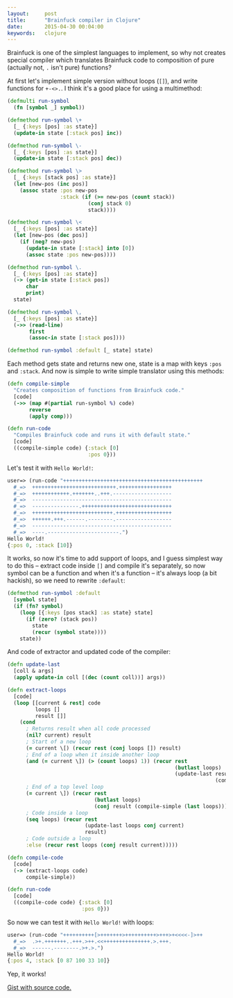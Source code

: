 ```yaml
---
layout:     post
title:      "Brainfuck compiler in Clojure"
date:       2015-04-30 00:04:00
keywords:   clojure
---
```


Brainfuck is one of the simplest languages to implement,
so why not creates special compiler which translates Brainfuck code
to composition of pure (actually not, `.` isn't pure) functions?

At first let's implement simple version without loops (`[]`),
and write functions for `+-<>.`. I think it's a good place for using
a multimethod:

```clojure
(defmulti run-symbol
  (fn [symbol _] symbol))

(defmethod run-symbol \+
  [_ {:keys [pos] :as state}]
  (update-in state [:stack pos] inc))

(defmethod run-symbol \-
  [_ {:keys [pos] :as state}]
  (update-in state [:stack pos] dec))

(defmethod run-symbol \>
  [_ {:keys [stack pos] :as state}]
  (let [new-pos (inc pos)]
    (assoc state :pos new-pos
                 :stack (if (>= new-pos (count stack))
                          (conj stack 0)
                          stack))))

(defmethod run-symbol \<
  [_ {:keys [pos] :as state}]
  (let [new-pos (dec pos)]
    (if (neg? new-pos)
      (update-in state [:stack] into [0])
      (assoc state :pos new-pos))))

(defmethod run-symbol \.
  [_ {:keys [pos] :as state}]
  (-> (get-in state [:stack pos])
      char
      print)
  state)

(defmethod run-symbol \,
  [_ {:keys [pos] :as state}]
  (->> (read-line)
       first
       (assoc-in state [:stack pos])))

(defmethod run-symbol :default [_ state] state)
```

Each method gets state and returns new one, state is a map with keys
`:pos` and `:stack`. And now is simple to write simple translator
using this methods:

```clojure
(defn compile-simple
  "Creates composition of functions from Brainfuck code." 
  [code]
  (->> (map #(partial run-symbol %) code)
       reverse
       (apply comp)))

(defn run-code
  "Compiles Brainfuck code and runs it with default state."
  [code]
  ((compile-simple code) {:stack [0]
                          :pos 0}))
```

Let's test it with `Hello World!`:

```clojure
user=> (run-code "+++++++++++++++++++++++++++++++++++++++++++++
  #_=>  +++++++++++++++++++++++++++.+++++++++++++++++
  #_=>  ++++++++++++.+++++++..+++.-------------------
  #_=>  ---------------------------------------------
  #_=>  ---------------.+++++++++++++++++++++++++++++
  #_=>  ++++++++++++++++++++++++++.++++++++++++++++++
  #_=>  ++++++.+++.------.--------.------------------
  #_=>  ---------------------------------------------
  #_=>  ----.-----------------------.")
Hello World!
{:pos 0, :stack [10]}
```

It works, so now it's time to add support of loops, and I guess simplest way to
do this &ndash; extract code inside `[]` and compile it's separately,
so now symbol can be a function and when it's a function
&ndash; it's always loop (a bit hackish), so we need to rewrite `:default`:

```clojure
(defmethod run-symbol :default
  [symbol state]
  (if (fn? symbol)
    (loop [{:keys [pos stack] :as state} state]
      (if (zero? (stack pos))
        state
        (recur (symbol state))))
    state))
```

And code of extractor and updated code of the compiler:

```clojure
(defn update-last
  [coll & args]
  (apply update-in coll [(dec (count coll))] args))

(defn extract-loops
  [code]
  (loop [[current & rest] code
         loops []
         result []]
    (cond
      ; Returns result when all code processed
      (nil? current) result
      ; Start of a new loop
      (= current \[) (recur rest (conj loops []) result)
      ; End of a loop when it inside another loop
      (and (= current \]) (> (count loops) 1)) (recur rest
                                                      (butlast loops)
                                                      (update-last result conj
                                                                   (compile-simple (last loops))))
      ; End of a top level loop
      (= current \]) (recur rest
                            (butlast loops)
                            (conj result (compile-simple (last loops))))
      ; Code inside a loop
      (seq loops) (recur rest
                         (update-last loops conj current)
                         result)
      ; Code outside a loop
      :else (recur rest loops (conj result current)))))

(defn compile-code
  [code]
  (-> (extract-loops code)
      compile-simple))

(defn run-code
  [code]
  ((compile-code code) {:stack [0]
                        :pos 0}))
```

So now we can test it with `Hello World!` with loops:

```clojure
user=> (run-code "++++++++++[>+++++++>++++++++++>+++>+<<<<-]>++
  #_=>  .>+.+++++++..+++.>++.<<+++++++++++++++.>.+++.
  #_=>  ------.--------.>+.>.")
Hello World!
{:pos 4, :stack [0 87 100 33 10]}
```

Yep, it works!

[Gist with source code.](https://gist.github.com/nvbn/fb823348f39ce8fca4f0)
